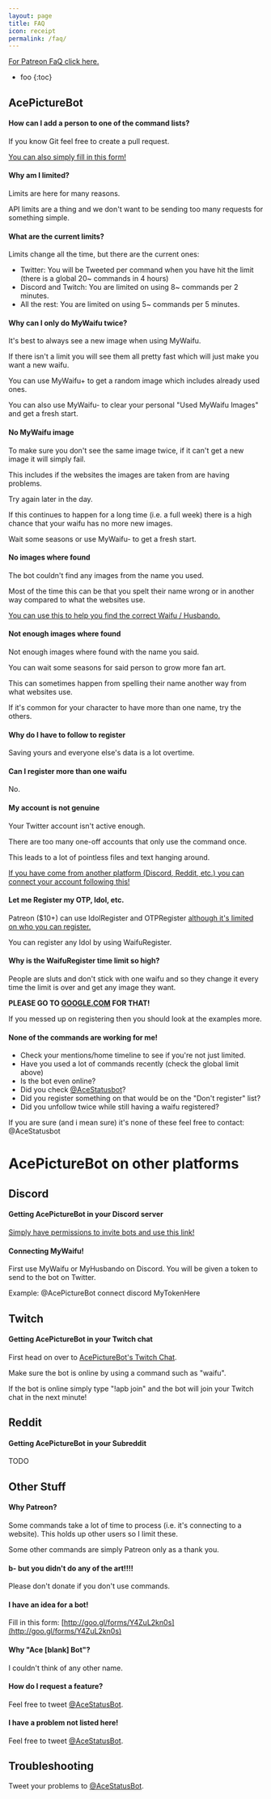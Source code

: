 ```yaml
---
layout: page
title: FAQ
icon: receipt
permalink: /faq/
---
```


[For Patreon FaQ click here.](http://ace3df.github.io/AcePictureBot/faq_patreon/)

* foo
{:toc}


## AcePictureBot

#### How can I add a person to one of the command lists?

If you know Git feel free to create a pull request.

[You can also simply fill in this form!](https://docs.google.com/forms/d/e/1FAIpQLSe0BOdrmq0qq9rWZO62JWY1G2g0AC0MvnLzaD1qsvWm-3YLhg/viewform)

#### Why am I limited?

Limits are here for many reasons.

API limits are a thing and we don't want to be sending too many requests for something simple.

#### What are the current limits?

Limits change all the time, but there are the current ones:

- Twitter: You will be Tweeted per command when you have hit the limit (there is a global 20~ commands in 4 hours)
- Discord and Twitch: You are limited on using 8~ commands per 2 minutes.
- All the rest: You are limited on using 5~ commands per 5 minutes.

#### Why can I only do MyWaifu twice?

It's best to always see a new image when using MyWaifu.

If there isn't a limit you will see them all pretty fast which will just make you want a new waifu.

You can use MyWaifu+ to get a random image which includes already used ones.

You can also use MyWaifu- to clear your personal "Used MyWaifu Images" and get a fresh start.

#### No MyWaifu image

To make sure you don't see the same image twice, if it can't get a new image it will simply fail.

This includes if the websites the images are taken from are having problems.

Try again later in the day.

If this continues to happen for a long time (i.e. a full week) there is a high chance that your waifu has no more new images.

Wait some seasons or use MyWaifu- to get a fresh start.

#### No images where found

The bot couldn't find any images from the name you used.

Most of the time this can be that you spelt their name wrong or in another way compared to what the websites use.

[You can use this to help you find the correct Waifu / Husbando.](https://gist.github.com/ace3df/c1865e9c1773e3762a2671badc5aeae0)

#### Not enough images where found

Not enough images where found with the name you said.

You can wait some seasons for said person to grow more fan art.

This can sometimes happen from spelling their name another way from what websites use.

If it's common for your character to have more than one name, try the others.

#### Why do I have to follow to register

Saving yours and everyone else's data is a lot overtime.

#### Can I register more than one waifu

No.

#### My account is not genuine

Your Twitter account isn't active enough.

There are too many one-off accounts that only use the command once.

This leads to a lot of pointless files and text hanging around.

[If you have come from another platform (Discord, Reddit, etc.) you can connect your account following this!]()

#### Let me Register my OTP, Idol, etc.

Patreon ($10+) can use IdolRegister and OTPRegister [although it's limited on who you can register.]()

You can register any Idol by using WaifuRegister.

#### Why is the WaifuRegister time limit so high?

People are sluts and don't stick with one waifu and so they change it every time the limit is over and get any image they want.

**PLEASE GO TO [GOOGLE.COM](https://google.com) FOR THAT!**

If you messed up on registering then you should look at the examples more.

#### None of the commands are working for me!

* Check your mentions/home timeline to see if you're not just limited.
* Have you used a lot of commands recently (check the global limit above)
* Is the bot even online?
* Did you check [@AceStatusbot](http://twitter.com/AceStatusbot)?
* Did you register something on that would be on the "Don't register" list?
* Did you unfollow twice while still having a waifu registered?

If you are sure (and i mean sure) it's none of these feel free to contact: @AceStatusbot

# AcePictureBot on other platforms

## Discord

#### Getting AcePictureBot in your Discord server

[Simply have permissions to invite bots and use this link!](https://discordapp.com/oauth2/authorize?permissions=0&client_id=170367887393947648&scope=bot)

#### Connecting MyWaifu!

First use MyWaifu or MyHusbando on Discord. You will be given a token to send to the bot on Twitter.

Example:
@AcePictureBot connect discord MyTokenHere

## Twitch

#### Getting AcePictureBot in your Twitch chat

First head on over to [AcePictureBot's Twitch Chat](http://twitch.tv/acepicturebot).

Make sure the bot is online by using a command such as "waifu".

If the bot is online simply type "!apb join" and the bot will join your Twitch chat in the next minute!

## Reddit

#### Getting AcePictureBot in your Subreddit

TODO

## Other Stuff

#### Why Patreon?

Some commands take a lot of time to process (i.e. it's connecting to a website). This holds up other users so I limit these.

Some other commands are simply Patreon only as a thank you.

#### b- but you didn't do any of the art!!!!

Please don't donate if you don't use commands.

#### I have an idea for a bot!

Fill in this form:
[http://goo.gl/forms/Y4ZuL2kn0s](http://goo.gl/forms/Y4ZuL2kn0s)

#### Why "Ace [blank] Bot"?

I couldn't think of any other name.

#### How do I request a feature?

Feel free to tweet [@AceStatusBot](http://twitter.com/acestatusbot).

#### I have a problem not listed here!

Feel free to tweet [@AceStatusBot](http://twitter.com/acestatusbot).

## Troubleshooting

Tweet your problems to [@AceStatusBot](http://twitter.com/acestatusbot).

